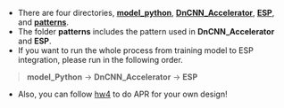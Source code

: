 * There are four directories, 
[**model_python**](https://github.com/Koyama-Tsubasa/VLSI_System_Design/tree/main/Final_project/source_code/model_python), 
[**DnCNN_Accelerator**](https://github.com/Koyama-Tsubasa/VLSI_System_Design/tree/main/Final_project/source_code/DnCNN_Accelerator), 
[**ESP**](https://github.com/Koyama-Tsubasa/VLSI_System_Design/tree/main/Final_project/source_code/ESP), 
and [**patterns**](https://github.com/Koyama-Tsubasa/VLSI_System_Design/tree/main/Final_project/source_code/patterns).  
* The folder **patterns** includes the pattern used in **DnCNN_Accelerator** and **ESP**.
* If you want to run the whole process from training model to ESP integration, please run in the following order.
> **model_Python** -> **DnCNN_Accelerator** -> **ESP**
* Also, you can follow [hw4](https://github.com/Koyama-Tsubasa/VLSI_System_Design/blob/main/Final_project/specs/hw4_tutorial.pdf) to do APR for your own design!

